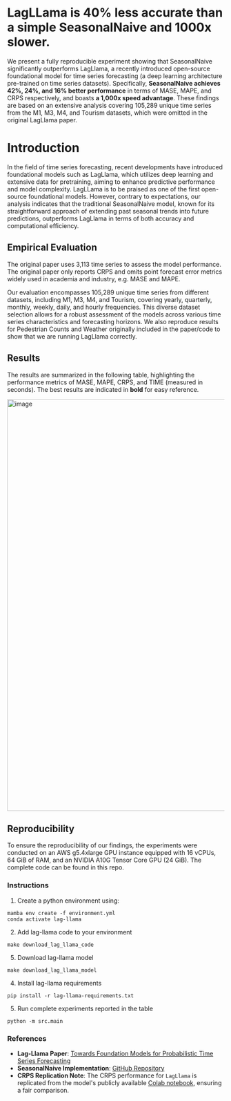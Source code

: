 # LagLLama is 40% less accurate than a simple SeasonalNaive and 1000x slower.

We present a fully reproducible experiment showing that SeasonalNaive significantly outperforms LagLlama, a recently introduced open-source foundational model for time series forecasting (a deep learning architecture pre-trained on time series datasets). Specifically, **SeasonalNaive achieves 42%, 24%, and 16% better performance** in terms of MASE, MAPE, and CRPS respectively, and boasts **a 1,000x speed advantage**. These findings are based on an extensive analysis covering 105,289 unique time series from the M1, M3, M4, and Tourism datasets, which were omitted in the original LagLlama paper.

# Introduction

In the field of time series forecasting, recent developments have introduced foundational models such as LagLlama, which utilizes deep learning and extensive data for pretraining, aiming to enhance predictive performance and model complexity. LagLLama is to be praised as one of the first open-source foundational models. However, contrary to expectations, our analysis indicates that the traditional SeasonalNaive model, known for its straightforward approach of extending past seasonal trends into future predictions, outperforms LagLlama in terms of both accuracy and computational efficiency. 

## Empirical Evaluation

The original paper uses 3,113 time series to assess the model performance. The original paper only reports CRPS and omits point forecast error metrics widely used in academia and industry, e.g. MASE and MAPE.

Our evaluation encompasses 105,289 unique time series from different datasets, including M1, M3, M4, and Tourism, covering yearly, quarterly, monthly, weekly, daily, and hourly frequencies. This diverse dataset selection allows for a robust assessment of the models across various time series characteristics and forecasting horizons. We also reproduce results for Pedestrian Counts and Weather originally included in the paper/code to show that we are running LagLlama correctly. 

## Results

The results are summarized in the following table, highlighting the performance metrics of MASE, MAPE, CRPS, and TIME (measured in seconds). The best results are indicated in **bold** for easy reference.

<img width="953" alt="image" src="https://github.com/Nixtla/nixtla/assets/10517170/8e65338d-930e-4837-8bf5-2e7aeddad5cc">


## Reproducibility

To ensure the reproducibility of our findings, the experiments were conducted on an AWS g5.4xlarge GPU instance equipped with 16 vCPUs, 64 GiB of RAM, and an NVIDIA A10G Tensor Core GPU (24 GiB). The complete code can be found in this repo.

### Instructions

1. Create a python environment using:
```
mamba env create -f environment.yml
conda activate lag-llama
```

2. Add lag-llama code to your environment

```
make download_lag_llama_code
```

5. Download lag-llama model

```
make download_lag_llama_model
```

4. Install lag-llama requirements

```
pip install -r lag-llama-requirements.txt
```

5. Run complete experiments reported in the table

```
python -m src.main
```

### References
- **Lag-Llama Paper**: [Towards Foundation Models for Probabilistic Time Series Forecasting](https://arxiv.org/abs/2310.08278)
- **SeasonalNaive Implementation**: [GitHub Repository](https://github.com/nixtla/statsforecast/)
- **CRPS Replication Note**: The CRPS performance for `LagLlama` is replicated from the model's publicly available [Colab notebook](https://colab.research.google.com/drive/13HHKYL_HflHBKxDWycXgIUAHSeHRR5eo?usp=sharing), ensuring a fair comparison.
